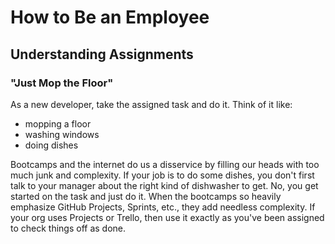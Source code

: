 # How to Be an Employee

## Understanding Assignments
### "Just Mop the Floor"
As a new developer, take the assigned task and do it. Think of it like:
- mopping a floor
- washing windows
- doing dishes

Bootcamps and the internet do us a disservice by filling our heads with too much junk and complexity. If your job is to do some dishes, you don't first talk to your manager about the right kind of dishwasher to get. No, you get started on the task and just do it. When the bootcamps so heavily emphasize GitHub Projects, Sprints, etc., they add needless complexity. If your org uses Projects or Trello, then use it exactly as you've been assigned to check things off as done. 
